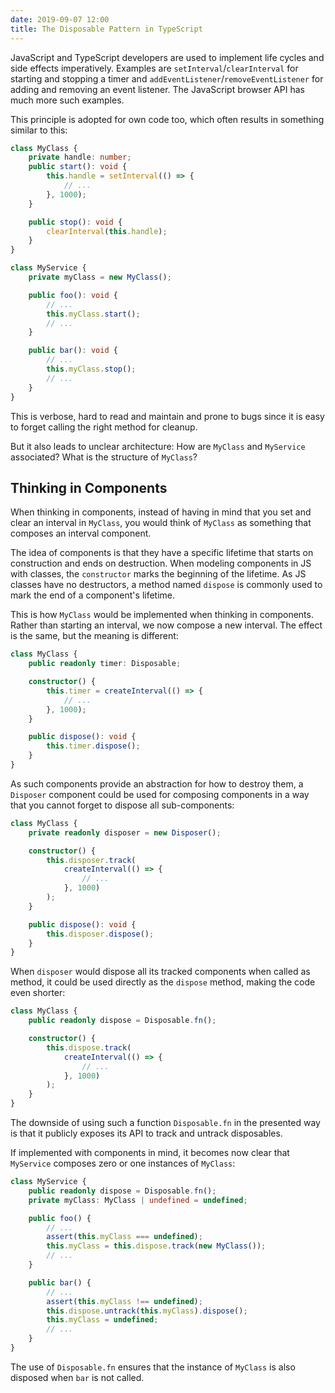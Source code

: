 ```yaml
---
date: 2019-09-07 12:00
title: The Disposable Pattern in TypeScript
---
```


JavaScript and TypeScript developers are used to implement life cycles and side effects imperatively.
Examples are `setInterval`/`clearInterval` for starting and stopping a timer
and `addEventListener`/`removeEventListener` for adding and removing an event listener.
The JavaScript browser API has much more such examples.

This principle is adopted for own code too, which often results in something similar to this:

```ts
class MyClass {
    private handle: number;
    public start(): void {
        this.handle = setInterval(() => {
            // ...
        }, 1000);
    }

    public stop(): void {
        clearInterval(this.handle);
    }
}

class MyService {
    private myClass = new MyClass();

    public foo(): void {
        // ...
        this.myClass.start();
        // ...
    }

    public bar(): void {
        // ...
        this.myClass.stop();
        // ...
    }
}
```

This is verbose, hard to read and maintain and prone to bugs
since it is easy to forget calling the right method for cleanup.

But it also leads to unclear architecture:
How are `MyClass` and `MyService` associated?
What is the structure of `MyClass`?

## Thinking in Components

When thinking in components,
instead of having in mind that you set and clear an interval in `MyClass`,
you would think of `MyClass` as something that composes an interval component.

The idea of components is that they have a specific lifetime that starts on construction and ends on destruction.
When modeling components in JS with classes,
the `constructor` marks the beginning of the lifetime.
As JS classes have no destructors, a method named `dispose` is commonly used to
mark the end of a component's lifetime.

This is how `MyClass` would be implemented when thinking in components.
Rather than starting an interval, we now compose a new interval.
The effect is the same, but the meaning is different:

```ts
class MyClass {
    public readonly timer: Disposable;

    constructor() {
        this.timer = createInterval(() => {
            // ...
        }, 1000);
    }

    public dispose(): void {
        this.timer.dispose();
    }
}
```

As such components provide an abstraction for how to destroy them,
a `Disposer` component could be used for composing components in a way that
you cannot forget to dispose all sub-components:

```ts
class MyClass {
    private readonly disposer = new Disposer();

    constructor() {
        this.disposer.track(
            createInterval(() => {
                // ...
            }, 1000)
        );
    }

    public dispose(): void {
        this.disposer.dispose();
    }
}
```

When `disposer` would dispose all its tracked components when called as method, it could be used directly as the `dispose` method, making the code even shorter:

```ts
class MyClass {
    public readonly dispose = Disposable.fn();

    constructor() {
        this.dispose.track(
            createInterval(() => {
                // ...
            }, 1000)
        );
    }
}
```

The downside of using such a function `Disposable.fn` in the presented way is
that it publicly exposes its API to track and untrack disposables.

If implemented with components in mind, it becomes now clear that `MyService`
composes zero or one instances of `MyClass`:

```ts
class MyService {
    public readonly dispose = Disposable.fn();
    private myClass: MyClass | undefined = undefined;

    public foo() {
        // ...
        assert(this.myClass === undefined);
        this.myClass = this.dispose.track(new MyClass());
        // ...
    }

    public bar() {
        // ...
        assert(this.myClass !== undefined);
        this.dispose.untrack(this.myClass).dispose();
        this.myClass = undefined;
        // ...
    }
}
```

The use of `Disposable.fn` ensures that the instance of `MyClass`
is also disposed when `bar` is not called.
